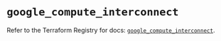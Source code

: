 # `google_compute_interconnect`

Refer to the Terraform Registry for docs: [`google_compute_interconnect`](https://registry.terraform.io/providers/hashicorp/google-beta/6.20.0/docs/resources/google_compute_interconnect).
